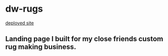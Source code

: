 # dw-rugs
[deployed site](nirav-v.github.io/dw-rugs/)
## Landing page I built for my close friends custom rug making business.
